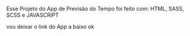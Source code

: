 Esse Projeto do App de Previsão do Tempo
foi feito com: HTML, SASS, SCSS e JAVASCRIPT

vou deixar o link do App a baixo ok
